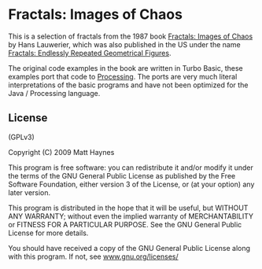 Fractals: Images of Chaos
=========================

This is a selection of fractals from the 1987 book [Fractals: Images of Chaos](http://www.amazon.co.uk/Fractals-Images-Chaos-Penguin-Science/dp/0140144110) by Hans Lauwerier, which was also published in the US under the name [Fractals: Endlessly Repeated Geometrical Figures](http://www.amazon.com/Fractals-Endlessly-Repeated-Geometrical-Figures/dp/0691024456).

The original code examples in the book are written in Turbo Basic, these examples port that code to [Processing](http://processing.org/). The ports are very much literal interpretations of the basic programs and have not been optimized for the Java / Processing language.

License 
-------

(GPLv3)

Copyright (C) 2009 Matt Haynes

This program is free software: you can redistribute it and/or modify it under the terms of the GNU General Public License as published by the Free Software Foundation, either version 3 of the License, or (at your option) any later version.

This program is distributed in the hope that it will be useful, but WITHOUT ANY WARRANTY; without even the implied warranty of MERCHANTABILITY or FITNESS FOR A PARTICULAR PURPOSE. See the GNU General Public License for more details.

You should have received a copy of the GNU General Public License along with this program. If not, see www.gnu.org/licenses/
